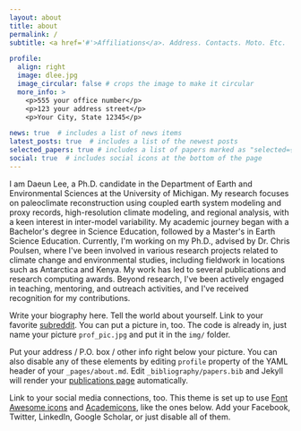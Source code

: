 ```yaml
---
layout: about
title: about
permalink: /
subtitle: <a href='#'>Affiliations</a>. Address. Contacts. Moto. Etc.

profile:
  align: right
  image: dlee.jpg
  image_circular: false # crops the image to make it circular
  more_info: >
    <p>555 your office number</p>
    <p>123 your address street</p>
    <p>Your City, State 12345</p>

news: true  # includes a list of news items
latest_posts: true  # includes a list of the newest posts
selected_papers: true # includes a list of papers marked as "selected={true}"
social: true  # includes social icons at the bottom of the page
---
```


I am Daeun Lee, a Ph.D. candidate in the Department of Earth and Environmental Sciences at the University of Michigan. My research focuses on paleoclimate reconstruction using coupled earth system modeling and proxy records, high-resolution climate modeling, and regional analysis, with a keen interest in inter-model variability. My academic journey began with a Bachelor's degree in Science Education, followed by a Master's in Earth Science Education. Currently, I'm working on my Ph.D., advised by Dr. Chris Poulsen, where I've been involved in various research projects related to climate change and environmental studies, including fieldwork in locations such as Antarctica and Kenya. My work has led to several publications and research computing awards. Beyond research, I've been actively engaged in teaching, mentoring, and outreach activities, and I've received recognition for my contributions.

Write your biography here. Tell the world about yourself. Link to your favorite [subreddit](http://reddit.com). You can put a picture in, too. The code is already in, just name your picture `prof_pic.jpg` and put it in the `img/` folder.

Put your address / P.O. box / other info right below your picture. You can also disable any of these elements by editing `profile` property of the YAML header of your `_pages/about.md`. Edit `_bibliography/papers.bib` and Jekyll will render your [publications page](/al-folio/publications/) automatically.

Link to your social media connections, too. This theme is set up to use [Font Awesome icons](https://fontawesome.com/) and [Academicons](https://jpswalsh.github.io/academicons/), like the ones below. Add your Facebook, Twitter, LinkedIn, Google Scholar, or just disable all of them.
